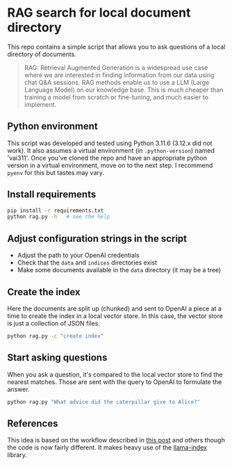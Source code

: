 # RAG search for local document directory

This repo contains a simple script that allows you to ask questions of a local
directory of documents.

> RAG: Retrieval Augmented Generation is a widespread use case where we are
> interested in finding information from our data using chat Q&A sessions. RAG
> methods enable us to use a LLM (Large Language Model) on our knowledge base. This
> is much cheaper than training a model from scratch or fine-tuning, and much
> easier to implement.

## Python environment

This script was developed and tested using Python 3.11.6 (3.12.x did not work).
It also assumes a virtual environment (in `.python-version`) named 'vai311'.
Once you've cloned the repo and have an appropriate python version in a
virtual environment, move on to the next step. I recommend `pyenv` for this
but tastes may vary.

## Install requirements

```bash
pip install -r requirements.txt
python rag.py -h   # see the help
```

## Adjust configuration strings in the script

- Adjust the path to your OpenAI credentials
- Check that the `data` and `indices` directories exist
- Make some documents available in the `data` directory (it may be a tree)

## Create the index
Here the documents are split up (chunked) and sent to OpenAI a piece at a time
to create the index in a local vector store.  In this case, the vector store is
just a collection of JSON files.

```bash
python rag.py -c "create index"
```

## Start asking questions
When you ask a question, it's compared to the local vector store to find the nearest
matches. Those are sent with the query to OpenAI to formulate the answer.

```bash
python rag.py "What advice did the caterpillar give to Alice?"
```

## References
This idea is based on the workflow described in [this post](https://paragshah.medium.com/unlock-the-power-of-your-knowledge-base-with-openai-gpt-apis-db9a1138cac4)
and others though the code is now fairly different.  It makes heavy use of the [llama-index](https://github.com/run-llama/llama_index) library.

